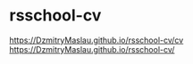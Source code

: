 # rsschool-cv
https://DzmitryMaslau.github.io/rsschool-cv/cv
https://DzmitryMaslau.github.io/rsschool-cv/
